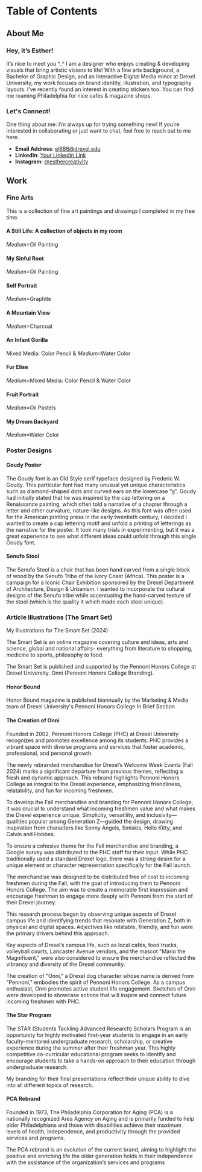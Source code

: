 # Table of Contents

## About Me
 ### Hey, it’s Esther!
It’s nice to meet you ^_^ I am a designer who enjoys creating & developing visuals that bring artistic visions to life! With a fine arts background, a Bachelor of Graphic Design, and an Interactive Digital Media minor at Drexel University, my work focuses on brand identity, illustration, and typography layouts. I’ve recently found an interest in creating stickers too. You can find me roaming Philadelphia for nice cafes & magazine shops.
### Let's Connect!
One thing about me: I’m always up for trying something new! If you’re interested in collaborating or just want to chat, feel free to reach out to me here.
- **Email Address**: el686@drexel.edu  
- **LinkedIn**: [Your LinkedIn Link](#)  
- **Instagram**: [@esthercreativity](#)
   
## Work 
### Fine Arts
This is a collection of fine art paintings and drawings I completed in my free time. 
#### A Still Life: A collection of objects in my room 
*Medium*=Oil Painting
#### My Sinful Root
*Medium*=Oil Painting
#### Self Portrait 
*Medium*=Graphite
#### A Mountain View
*Medium*=Charcoal
#### An Infant Gorilla 
Mixed Media: Color Pencil & *Medium*=Water Color
#### Fur Elise
*Medium*=Mixed Media: Color Pencil & Water Color 
#### Fruit Portrait
*Medium*=Oil Pastels
#### My Dream Backyard
*Medium*=Water Color

### Poster Designs
#### Goudy Poster
The Goudy font is an Old Style serif typeface
designed by Frederic W. Goudy. This particular font had
many unusual yet unique characteristics such as
diamond-shaped dots and curved ears on the lowercase
“g”. Goudy had initially stated that he was inspired by the
cap lettering on a Renaissance painting, which often told
a narrative of a chapter through a letter and other
curvature, nature-like designs. As this font was often
used for the American printing press in the early
twentieth century, I decided I wanted to create a cap
lettering motif and unfold a printing of letterings as the
narrative for the poster. It took many trials in
experimenting, but it was a great experience to
see what different ideas could unfold through
this single Goudy font.
#### Senufo Stool 
The Senufo Stool is a chair that has been hand
carved from a single block of wood by the Senufo
Tribe of the Ivory Coast (Africa). This poster is a
campaign for a Iconic Chair Exhibition sponsored
by the Drexel Department of Architecture, Design
& Urbanism. I wanted to incorporate the cultural
designs of the Senufo tribe while accentuating the
hand-carved texture of the stool (which is the
quality it which made each stool unique).

### Article Illustrations (The Smart Set)
My Illustrations for The Smart Set (2024)

The Smart Set is an online magazine covering culture and ideas, arts and science, global and national affairs- everything from literature to shopping, medicine to sports, philosophy to food. 

The Smart Set is published and supported by the Pennoni Honors College at Drexel University.
Onni (Pennoni Honors College Branding).

#### Honor Bound

Honor Bound magazine is published biannually by the Marketing & Media team of Drexel University's Pennoni Honors College In Brief Section

#### The Creation of Onni
Founded in 2002, Pennoni Honors College (PHC) at Drexel University recognizes and promotes excellence among its students. PHC provides a vibrant space with diverse programs and services that foster academic, professional, and personal growth.

The newly rebranded merchandise for Drexel’s Welcome Week Events (Fall 2024) marks a significant departure from previous themes, reflecting a fresh and dynamic approach. This rebrand highlights Pennoni Honors College as integral to the Drexel experience, emphasizing friendliness, relatability, and fun for incoming freshmen.

To develop the Fall merchandise and branding for Pennoni Honors College, it was crucial to understand what incoming freshmen value and what makes the Drexel experience unique. Simplicity, versatility, and inclusivity—qualities popular among Generation Z—guided the design, drawing inspiration from characters like Sonny Angels, Smiskis, Hello Kitty, and Calvin and Hobbes.

To ensure a cohesive theme for the Fall merchandise and branding, a Google survey was distributed to the PHC staff for their input. While PHC traditionally used a standard Drexel logo, there was a strong desire for a unique element or character representation specifically for the Fall launch.

The merchandise was designed to be distributed free of cost to incoming freshmen during the Fall, with the goal of introducing them to Pennoni Honors College. The aim was to create a memorable first impression and encourage freshmen to engage more deeply with Pennoni from the start of their Drexel journey.

This research process began by observing unique aspects of Drexel campus life and identifying trends that resonate with Generation Z, both in physical and digital spaces. Adjectives like relatable, friendly, and fun were the primary drivers behind this approach.

Key aspects of Drexel’s campus life, such as local cafés, food trucks, volleyball courts, Lancaster Avenue vendors, and the mascot "Mario the Magnificent," were also considered to ensure the merchandise reflected the vibrancy and diversity of the Drexel community.

The creation of "Onni," a Drexel dog character whose name is derived from "Pennoni," embodies the spirit of Pennoni Honors College. As a campus enthusiast, Onni promotes active student life engagement. Sketches of Onni were developed to showcase actions that will inspire and connect future incoming freshmen with PHC.

#### The Star Program
The STAR (Students Tackling Advanced Research) Scholars Program is an opportunity for highly motivated first-year students to engage in an early faculty-mentored undergraduate research, scholarship, or creative experience during the summer after their freshman year. This highly competitive co-curricular educational program seeks to identify and encourage students to take a hands-on approach to their education through undergraduate research.

My branding for their final presentations reflect their unique ability to dive into all different topics of research.

#### PCA Rebrand
Founded in 1973, The Philadelphia Corporation for Aging (PCA) is a
nationally recognized Area Agency on Aging and is primarily funded to help
older Philadelphians and those with disabilities achieve their maximum
levels of health, independence, and productivity through the provided
services and programs.

The PCA rebrand is an evolution of the current brand, aiming to highlight the
positive and enriching life the older generation holds in their independence
with the assistance of the organization’s services and programs

